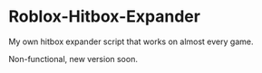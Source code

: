 # Roblox-Hitbox-Expander
My own hitbox expander script that works on almost every game.

Non-functional, new version soon.
